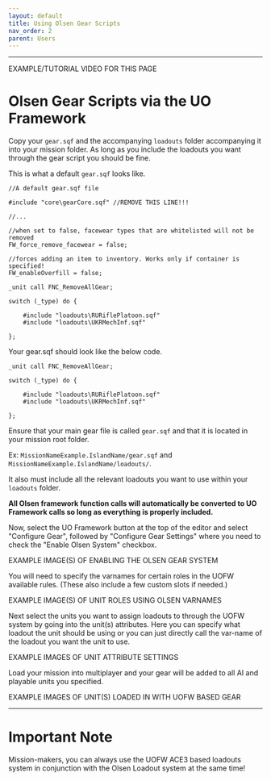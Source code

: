 ```yaml
---
layout: default
title: Using Olsen Gear Scripts
nav_order: 2
parent: Users
---
```


---

EXAMPLE/TUTORIAL VIDEO FOR THIS PAGE

<!-- Should video be at the top or the bottom of the page(s) ? -->

# Olsen Gear Scripts via the UO Framework

Copy your ``gear.sqf`` and the accompanying ``loadouts`` folder accompanying it into your mission folder. As long as you include the loadouts you want through the gear script you should be fine.

This is what a default ``gear.sqf`` looks like.

```
//A default gear.sqf file

#include "core\gearCore.sqf" //REMOVE THIS LINE!!!

//...

//when set to false, facewear types that are whitelisted will not be removed
FW_force_remove_facewear = false;

//forces adding an item to inventory. Works only if container is specified!
FW_enableOverfill = false;

_unit call FNC_RemoveAllGear;

switch (_type) do {

	#include "loadouts\RURiflePlatoon.sqf"
	#include "loadouts\UKRMechInf.sqf"

};
```

Your gear.sqf should look like the below code.

```
_unit call FNC_RemoveAllGear;

switch (_type) do {

	#include "loadouts\RURiflePlatoon.sqf"
	#include "loadouts\UKRMechInf.sqf"

};
```

Ensure that your main gear file is called ``gear.sqf`` and that it is located in your mission root folder.

Ex: ``MissionNameExample.IslandName/gear.sqf`` and ``MissionNameExample.IslandName/loadouts/``. 

It also must include all the relevant loadouts you want to use within your ``loadouts`` folder.

**All Olsen framework function calls will automatically be converted to UO Framework calls so long as everything is properly included.**

Now, select the UO Framework button at the top of the editor and select "Configure Gear", followed by "Configure Gear Settings" where you need to check the "Enable Olsen System" checkbox.

EXAMPLE IMAGE(S) OF ENABLING THE OLSEN GEAR SYSTEM

You will need to specify the varnames for certain roles in the UOFW available rules. (These also include a few custom slots if needed.)

EXAMPLE IMAGE(S) OF UNIT ROLES USING OLSEN VARNAMES

Next select the units you want to assign loadouts to through the UOFW system by going into the unit(s) attributes. Here you can specify what loadout the unit should be using or you can just directly call the var-name of the loadout you want the unit to use.

EXAMPLE IMAGES OF UNIT ATTRIBUTE SETTINGS

Load your mission into multiplayer and your gear will be added to all AI and playable units you specified.

EXAMPLE IMAGES OF UNIT(S) LOADED IN WITH UOFW BASED GEAR

---

# Important Note
Mission-makers, you can always use the UOFW ACE3 based loadouts system in conjunction with the Olsen Loadout system at the same time!
